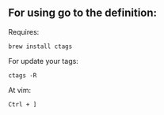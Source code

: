 ## For using go to the definition:

Requires:

`brew install ctags`

For update your tags:

`ctags -R`

At vim:

`Ctrl + ]`

